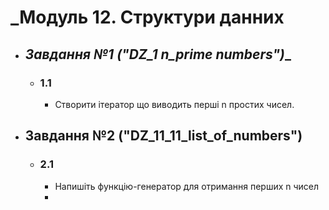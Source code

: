 # _Модуль 12. Структури данних

- ## __Завдання №1 ("DZ_1_ n_prime numbers")__
  - ### __1.1__
    - Створити ітератор що виводить перші n простих чисел.
  
- ## __Завдання №2 ("DZ_11_11_list_of_numbers")__
  - ### __2.1__ 
    - Напишіть функцію-генератор для отримання перших n чисел
    - 
    

